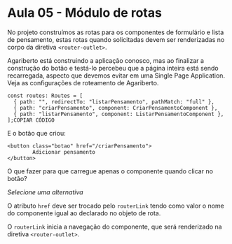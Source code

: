 # Aula 05 - Módulo de rotas

No projeto construímos as rotas para os componentes de formulário e lista de pensamento, estas rotas quando solicitadas devem ser renderizadas no corpo da diretiva `<router-outlet>`.

Agariberto está construindo a aplicação conosco, mas ao finalizar a construção do botão e testá-lo percebeu que a página inteira está sendo recarregada, aspecto que devemos evitar em uma Single Page Application. Veja as configurações de roteamento de Agariberto.

```
const routes: Routes = [
  { path: "", redirectTo: "listarPensamento", pathMatch: "full" },
  { path: "criarPensamento", component: CriarPensamentoComponent },
  { path: "listarPensamento", component: ListarPensamentoComponent },
];COPIAR CÓDIGO
```

E o botão que criou:

```
<button class="botao" href="/criarPensamento">
        Adicionar pensamento
</button>
```

O que fazer para que carregue apenas o componente quando clicar no botão?

*Selecione uma alternativa*

O atributo `href` deve ser trocado pelo `routerLink` tendo como valor o nome do componente igual ao declarado no objeto de rota.

O `routerLink` inicia a navegação do componente, que será renderizado na diretiva `<router-outlet>`.